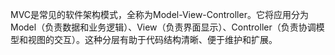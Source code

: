 MVC是常见的软件架构模式，全称为Model-View-Controller。它将应用分为Model（负责数据和业务逻辑）、View（负责界面显示）、Controller（负责协调模型和视图的交互）。这种分层有助于代码结构清晰、便于维护和扩展。
